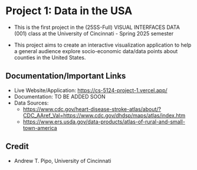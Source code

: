 # Project 1: Data in the USA
- This is the first project in the (25SS-Full) VISUAL INTERFACES DATA (001) class at the University of Cincinnati - Spring 2025 semester

- This project aims to create an interactive visualization application to help a general audience explore socio-economic data/data points about counties in the United States.

## Documentation/Important Links
- Live Website/Application: https://cs-5124-project-1.vercel.app/
- Documentation: TO BE ADDED SOON
- Data Sources:
    - https://www.cdc.gov/heart-disease-stroke-atlas/about/?CDC_AAref_Val=https://www.cdc.gov/dhdsp/maps/atlas/index.htm
    - https://www.ers.usda.gov/data-products/atlas-of-rural-and-small-town-america

## Credit
- Andrew T. Pipo, University of Cincinnati